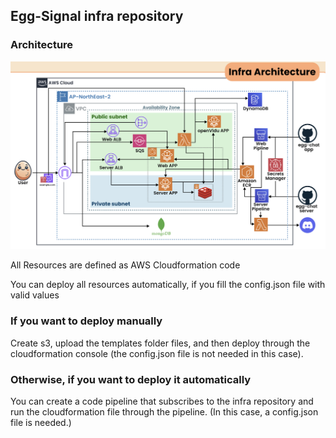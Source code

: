 ## Egg-Signal infra repository

### Architecture
<img src="./static/architecture.png" width=800>

All Resources are defined as AWS Cloudformation code

You can deploy all resources automatically, if you fill the config.json file with valid values

### If you want to deploy manually
Create s3, upload the templates folder files, and then deploy through the cloudformation console (the config.json file is not needed in this case).

### Otherwise, if you want to deploy it automatically
You can create a code pipeline that subscribes to the infra repository and run the cloudformation file through the pipeline. (In this case, a config.json file is needed.)
